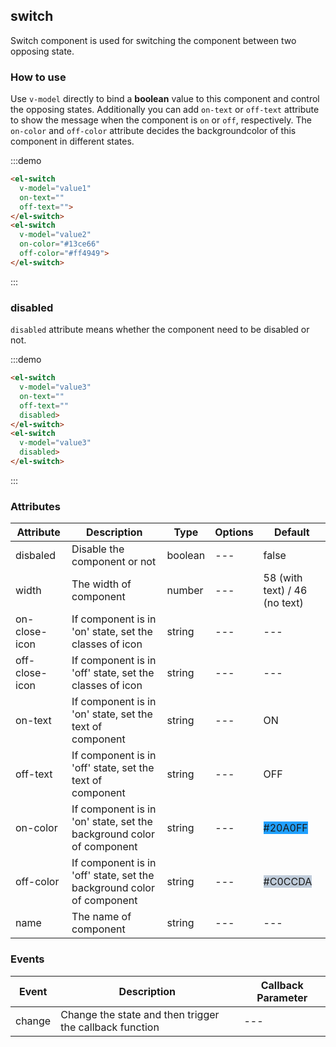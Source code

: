 ## switch

Switch component is used for switching the component between two opposing state. 

### How to use

Use `v-model` directly to bind a **boolean** value to this component and control the opposing states. Additionally you can add `on-text` or `off-text` attribute to show the message when the component is `on` or `off`, respectively. The `on-color` and `off-color` attribute decides the backgroundcolor of this component in different states.

:::demo

```html
<el-switch
  v-model="value1"
  on-text=""
  off-text="">
</el-switch>
<el-switch
  v-model="value2"
  on-color="#13ce66"
  off-color="#ff4949">
</el-switch>
```

:::

### disabled

`disabled` attribute means whether the component need to be disabled or not. 

:::demo

```html
<el-switch
  v-model="value3"
  on-text=""
  off-text=""
  disabled>
</el-switch>
<el-switch
  v-model="value3"
  disabled>
</el-switch>
```

:::

### Attributes

Attribute | Description | Type | Options | Default
----| ----| ----| ----|----
disbaled | Disable the component or not | boolean | --- | false
width| The width of component | number | --- | 58 (with text) / 46 (no text)
on-close-icon| If component is in 'on' state, set the classes of icon | string | ---| ---
off-close-icon|If component is in 'off' state, set the classes of icon| string | ---| ---
on-text | If component is in 'on' state, set the text of component | string | --- | ON
off-text | If component is in 'off' state, set the text of component | string | --- | OFF
on-color | If component is in 'on' state, set the background color of component | string | --- | <span style="background-color: #20A0FF">#20A0FF</span>
off-color | If component is in 'off' state, set the background color of component | string | --- | <span style="background-color: #C0CCDA">#C0CCDA</span>
name| The name of component | string | --- | ---

### Events

Event | Description | Callback Parameter
---- | ----| ----
change | Change the state and then trigger the callback function | --- 

